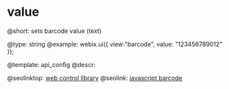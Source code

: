 value
=============


@short:
	 sets barcode value (text)

@type: string
@example:
webix.ui({
	view:"barcode",
    value: "123456789012"
});

@template:	api_config
@descr:




@seolinktop: [web control library](https://webix.com)
@seolink: [javascript barcode](https://webix.com/widget/barcode/)